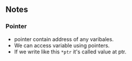 ## Notes


### Pointer
- pointer contain address of any varibales.  
- We can access variable using pointers.
- If we write like this ``*ptr`` it's called value at ptr.
    